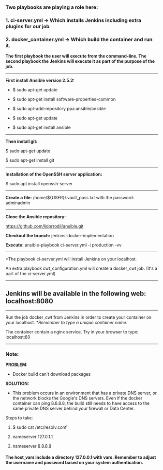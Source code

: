 ### Two playbooks are playing a role here:
###  1. ci-server.yml -> Which installs Jenkins including extra plugins for our job
### 2. docker_container.yml -> Which build the container and run it.

**The first playbook the user will execute from the command-line.
The second playbook the Jenkins will execute it as part of the purpose of the job.**


------------



**First install Ansible version 2.5.2:**

- $ sudo apt-get update

- $ sudo apt-get install software-properties-common

- $ sudo apt-add-repository ppa:ansible/ansible

- $ sudo apt-get update

- $ sudo apt-get install ansible

------------

**Then install git:**

$ sudo apt-get update

$ sudo apt-get install git


------------

**Installation of the OpenSSH  server application:**

$ sudo apt install openssh-server


------------


**Create a file:**
/home/${USER}/.vault_pass.txt
with the password: adminadmin


------------


**Clone the Ansible repository:**


https://github.com/lidorrodil/ansible.git


**Checkout the branch:** jenkins-docker-implementation

**Execute:** ansible-playbook ci-server.yml -i production -vv


------------


*The playbook ci-server.yml will install Jenkins on your localhost.


An extra playbook cwt_configuration.yml will create a docker_cwt job. (It's a part of the ci-server.yml)


------------



## **Jenkins will be available in the following web: localhost:8080**



------------



Run the job docker_cwt from Jenkins in order to create your container on your localhost.
**Remember to type a unique container name.*

The container contain a nginx service.
Try in your browser to type: localhost:80

------------



### Note:

**PROBLEM:**

-  Docker build can't download packages
	
**SOLUTION:**

- This problem occurs in an environment that has a private DNS server, or the network blocks the Google's DNS servers. Even if the docker container can ping 8.8.8.8, the build still needs to have access to the same private DNS server behind your firewall or Data Center.
	
Steps to take:

1. $ sudo cat /etc/resolv.conf 

2. nameserver 127.0.1.1

3. nameserver 8.8.8.8


#### The host_vars include a directory 127.0.0.1 with vars. Remember to adjust the username and password based on your system authentication.
